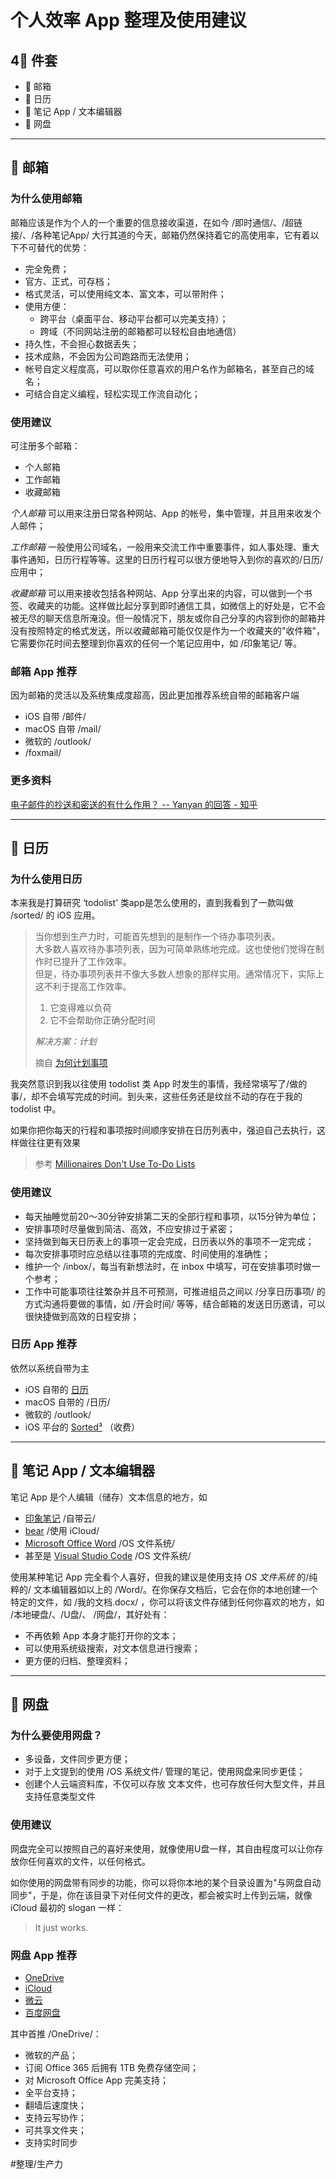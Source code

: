 # 个人效率 App 整理及使用建议
## 4⃣️ 件套
* 📮 邮箱
* 📅 日历
* 📒 笔记 App / 文本编辑器
* 💾 网盘

- - - -

## 📮 邮箱

### 为什么使用邮箱

邮箱应该是作为个人的一个重要的信息接收渠道，在如今 /即时通信/、/超链接/、/各种笔记App/ 大行其道的今天，邮箱仍然保持着它的高使用率，它有着以下不可替代的优势：

* 完全免费；
* 官方、正式，可存档；
* 格式灵活，可以使用纯文本、富文本，可以带附件；
* 使用方便：
	* 跨平台（桌面平台、移动平台都可以完美支持）；
	* 跨域（不同网站注册的邮箱都可以轻松自由地通信）
* 持久性，不会担心数据丢失；
* 技术成熟，不会因为公司跑路而无法使用；
* 帐号自定义程度高，可以取你任意喜欢的用户名作为邮箱名，甚至自己的域名；
* 可结合自定义编程，轻松实现工作流自动化；

### 使用建议

可注册多个邮箱：

* 个人邮箱
* 工作邮箱
* 收藏邮箱

*个人邮箱* 可以用来注册日常各种网站、App 的帐号，集中管理，并且用来收发个人邮件；

*工作邮箱* 一般使用公司域名，一般用来交流工作中重要事件，如人事处理、重大事件通知，日历行程等等。这里的日历行程可以很方便地导入到你的喜欢的/日历/应用中；

*收藏邮箱* 可以用来接收包括各种网站、App 分享出来的内容，可以做到一个书签、收藏夹的功能。这样做比起分享到即时通信工具，如微信上的好处是，它不会被无尽的聊天信息所淹没。但一般情况下，朋友或你自己分享的内容到你的邮箱并没有按照特定的格式发送，所以收藏邮箱可能仅仅是作为一个收藏夹的"收件箱"，它需要你花时间去整理到你喜欢的任何一个笔记应用中，如 /印象笔记/ 等。

### 邮箱 App 推荐

因为邮箱的灵活以及系统集成度超高，因此更加推荐系统自带的邮箱客户端

* iOS 自带 /邮件/
* macOS 自带 /mail/
* 微软的 /outlook/
* /foxmail/

### 更多资料

[电子邮件的抄送和密送的有什么作用？ -- Yanyan 的回答 - 知乎](https://www.zhihu.com/question/19670232/answer/20037052?utm_source=ZHShareTargetIDMore&utm_medium=social&utm_oi=982979544160153600)

- - - -

## 📅 日历

### 为什么使用日历

本来我是打算研究 ‘todolist’ 类app是怎么使用的，直到我看到了一款叫做 /sorted/ 的 iOS 应用。

> 当你想到生产力时，可能首先想到的是制作一个待办事项列表。  
> 大多数人喜欢待办事项列表，因为可简单熟练地完成。这也使他们觉得在制作时已提升了工作效率。  
> 但是，待办事项列表并不像大多数人想象的那样实用。通常情况下，实际上这不利于提高工作效率。  
>   
> 1. 它变得难以负荷  
> 2. 它不会帮助你正确分配时间  
>   
> *解决方案：计划*  
>   
> 摘自 [为何计划事项](https://www.jianshu.com/p/a89ab599cc13)  

我突然意识到我以往使用 todolist 类 App 时发生的事情，我经常填写了/做的事/，却不会填写完成的时间。到头来，这些任务还是纹丝不动的存在于我的 todolist 中。

如果你把你每天的行程和事项按时间顺序安排在日历列表中，强迫自己去执行，这样做往往更有效果

> 参考 [Millionaires Don't Use To-Do Lists](https://www.forbes.com/sites/kevinkruse/2015/07/10/to-do-lists-time-management/)  

### 使用建议

* 每天抽睡觉前20～30分钟安排第二天的全部行程和事项，以15分钟为单位；
* 安排事项时尽量做到简洁、高效，不应安排过于紧密；
* 坚持做到每天日历表上的事项一定会完成，日历表以外的事项不一定完成；
* 每次安排事项时应总结以往事项的完成度、时间使用的准确性；
* 维护一个 /inbox/，每当有新想法时，在 inbox 中填写，可在安排事项时做一个参考；
* 工作中可能事项往往繁杂并且不可预测，可推进组员之间以 /分享日历事项/ 的方式沟通将要做的事情，如 /开会时间/ 等等，结合邮箱的发送日历邀请，可以很快捷做到高效的日程安排；

### 日历 App 推荐

依然以系统自带为主

* iOS 自带的 [日历](https://itunes.apple.com/cn/app/%E6%97%A5%E5%8E%86/id1108185179?mt=8)
* macOS 自带的 /日历/
* 微软的 /outlook/
* iOS 平台的 [Sorted³](https://itunes.apple.com/cn/app/sorted/id1306893526?mt=8) （收费）

- - - -

## 📒 笔记 App / 文本编辑器

笔记 App 是个人编辑（储存）文本信息的地方，如

* [印象笔记](https://www.yinxiang.com/) /自带云/
* [bear](https://bear.app) /使用 iCloud/
* [Microsoft Office Word](https://office.com) /OS 文件系统/
* 甚至是 [Visual Studio Code](https://code.visualstudio.com/) /OS 文件系统/

使用某种笔记 App 完全看个人喜好，但我的建议是使用支持 *OS 文件系统* 的/纯粹的/ 文本编辑器如以上的 /Word/。在你保存文档后，它会在你的本地创建一个特定的文件，如 /我的文档.docx/ ，你可以将该文件存储到任何你喜欢的地方，如 /本地硬盘/、/U盘/、 /网盘/，其好处有：

* 不再依赖 App 本身才能打开你的文本；
* 可以使用系统级搜索，对文本信息进行搜索；
* 更方便的归档、整理资料；

- - - -

## 💾 网盘

### 为什么要使用网盘？

* 多设备，文件同步更方便；
* 对于上文提到的使用 /OS 系统文件/ 管理的笔记，使用网盘来同步更佳；
* 创建个人云端资料库，不仅可以存放 文本文件，也可存放任何大型文件，并且支持任意类型文件

### 使用建议

网盘完全可以按照自己的喜好来使用，就像使用U盘一样，其自由程度可以让你存放你任何喜欢的文件，以任何格式。

如你使用的网盘带有同步的功能，你可以将你本地的某个目录设置为"与网盘自动同步"，于是，你在该目录下对任何文件的更改，都会被实时上传到云端，就像 iCloud 最初的 slogan 一样：

> It just works.  

### 网盘 App 推荐

* [OneDrive](https://onedrive.live.com/)
* [iCloud](https://icloud.com/)
* [微云](https://www.weiyun.com/)
* [百度网盘](https://pan.baidu.com/)

其中首推 /OneDrive/：

* 微软的产品；
* 订阅 Office 365 后拥有 1TB 免费存储空间；
* 对 Microsoft Office App 完美支持；
* 全平台支持；
* 翻墙后速度快；
* 支持云写协作；
* 可共享文件夹；
* 支持实时同步


 #整理/生产力